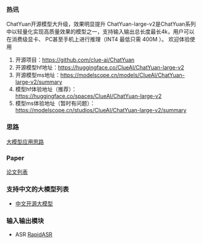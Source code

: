 
### 热讯
ChatYuan开源模型大升级，效果明显提升
ChatYuan-large-v2是ChatYuan系列中以轻量化实现高质量效果的模型之一，支持输入输出总长度最长4k，用户可以在消费级显卡、 PC甚至手机上进行推理（INT4 最低只需 400M ）。
欢迎体验使用
1. 开源项目：https://github.com/clue-ai/ChatYuan
2. 开源模型hf地址：https://huggingface.co/ClueAI/ChatYuan-large-v2
3. 开源模型ms地址：https://modelscope.cn/models/ClueAI/ChatYuan-large-v2/summary
4. 模型hf体验地址（推荐）：https://huggingface.co/spaces/ClueAI/ChatYuan-large-v2
5. 模型ms体验地址（暂时有问题）：https://modelscope.cn/studios/ClueAI/ChatYuan-large-v2/summary


### 思路

[大模型应用思路](idea.md)
### Paper
[论文列表](paper.md)

###  支持中文的大模型列表  
- [中文开源大模型](llm.md)


### 输入输出模块

-  ASR [RapidASR](https://github.com/RapidAI/rapidasr)
